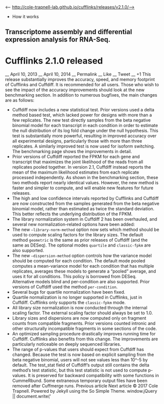 <-- http://cole-trapnell-lab.github.io/cufflinks/releases/v2.1.0/-->

* How it works
## Transcriptome assembly and differential expression analysis for RNA-Seq.
# Cufflinks 2.1.0 released
__ April 10, 2013 __ April 10, 2014 __ Permalink __ Like __ Tweet __ +1
This release substantially improves the accuracy, speed, and memory footprint of Cufflinks and Cuffdiff. It is recommended for all users. Those who wish to see the impact of the accuracy improvements should look at the new benchmarking section. In addition to numerous bugfixes, the main changes are as follows:
* Cuffdiff now includes a new statistical test. Prior versions used a delta method based test, which lacked power for designs with more than a few replicates. The new test directly samples from the beta negative binomial model for each transcript in each condition in order to estimate the null distribution of its log fold change under the null hypothesis. This test is substantially more powerful, resulting in improved accuracy over all experimental designs, particularly those with more than three replicates. A similarly improved test is now used for isoform switching. The benchmarking page shows the improvements in detail.
* Prior versions of Cuffdiff reported the FPKM for each gene and transcript that maximizes the joint likelihood of the reads from all replicates pooled together. In version 2.1, Cuffdiff instead reports the mean of the maximum likelihood estimates from each replicate processed independently. As shown in the benchmarking section, these two methods report nearly identical values. However, the new method is faster and simpler to compute, and will enable new features for future releases.
* The high and low confidence intervals reported by Cufflinks and Cuffdiff are now constructed from the samples generated from the beta negative binomial model, rather than estimated as twice the standard deviation. This better reflects the underlying distribution of the FPKM.
* The library normalization system in Cuffdiff 2 has been overhauled, and several new normalization-related options have been added: 
* The new `–library-norm-method` option now sets which method should be used to compute scaling factors for the library sizes. The default method `geometric` is the same as prior releases of Cuffdiff (and the same as DESeq). The optional modes `quartile` and `classic-fpkm` are also supported.
* The new `–dispersion-method` option controls how the variance model should be computed for each condition. The default mode pooled computes a mean-variance model for each condition that has multiple replicates, averages these models to generate a “pooled” average, and uses it for all conditions. This policy is borrowed from DESeq. Alternative models blind and per-condition are also supported. Prior versions of Cuffdiff used the method `per-condition`.
* Several bugs for quartile normalization have been fixed.
* Quartile normalization is no longer supported in Cufflinks, just in Cuffdiff. Cufflinks only supports the `classic-fpkm` mode.
* All library size normalization is now conducted through the internal scaling factor. The external scaling factor should always be set to 1.0.
* Library sizes and dispersions are now computed only on fragment counts from compatible fragments. Prior versions counted intronic and other structurally incompatible fragments in some sections of the code.
* An optimized sampling procedure drastically improves running time for Cuffdiff. Cufflinks also benefits from this change. The improvements are particularly noticeable on deeply sequenced libraries.
* The range of p-values that users should expect from Cuffdiff has changed. Because the test is now based on explicit sampling from the beta negative binomial, users will not see values less than 10^-5 by default. The test_stat field of Cuffdiff’s output still contains the delta method’s test statistic, but this test statistic is not used to compute p-values. It is preserved for backward compatibility with some functions in CummeRbund. Some extraneous temporary output files have been removed after Cuffmerge runs.
Previous article Next article
© 2017 Cole Trapnell. Powered by Jekyll using the So Simple Theme.
window.jQuery || document.write('<script src="http://cole-trapnell- lab.github.io/cufflinks/assets/js/vendor/jquery-1.9.1.min.js"><\/script>') var _gaq = _gaq || []; var pluginUrl = '//www.google- analytics.com/plugins/ga/inpage_linkid.js'; _gaq.push(['_require', 'inpage_linkid', pluginUrl]); _gaq.push(['_setAccount', 'UA-6101038-2']); _gaq.push(['_trackPageview']); (function() { var ga = document.createElement('script'); ga.type = 'text/javascript'; ga.async = true; ga.src = ('https:' == document.location.protocol ? 'https://ssl' : 'http://www') + '.google-analytics.com/ga.js'; var s = document.getElementsByTagName('script')[0]; s.parentNode.insertBefore(ga, s); })();